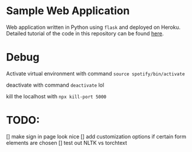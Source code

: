 # Sample Web Application  

Web application written in Python using `flask` and deployed on Heroku. Detailed tutorial of the code in this repository can be found [here](https://towardsdatascience.com/create-and-deploy-a-simple-web-application-with-flask-and-heroku-103d867298eb).


# Debug

Activate virtual environment with command `source spotify/bin/activate`

deactivate with command `deactivate` lol

kill the localhost with `npx kill-port 5000`

# TODO:
[] make sign in page look nice
[] add customization options if certain form elements are chosen
[] test out NLTK vs torchtext